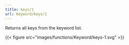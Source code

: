 ```yaml
---
title: keys/1
url: Keyword/keys/1
---
```



Returns all keys from the keyword list.

{{< figure src="images/functions/Keyword/keys-1.svg" >}}
